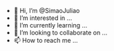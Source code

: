 - 👋 Hi, I’m @SimaoJuliao
- 👀 I’m interested in ...
- 🌱 I’m currently learning ...
- 💞️ I’m looking to collaborate on ...
- 📫 How to reach me ...

<!---
SimaoJuliao/SimaoJuliao is a ✨ special ✨ repository because its `README.md` (this file) appears on your GitHub profile.
You can click the Preview link to take a look at your changes.
--->
